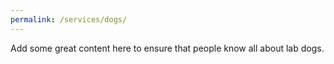 ```yaml
---
permalink: /services/dogs/
---
```


Add some great content here to ensure that people know all about lab dogs.